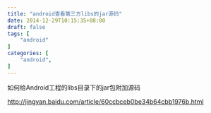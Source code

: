 ```yaml
---
title: "android查看第三方libs的jar源码"
date: 2014-12-29T10:15:35+08:00
draft: false
tags: [
    "android"
]
categories: [
    "android",
]
---
```


如何给Android工程的libs目录下的jar包附加源码

http://jingyan.baidu.com/article/60ccbceb0be34b64cbb1976b.html